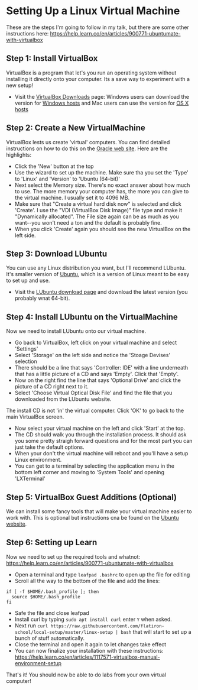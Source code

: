 # Setting Up a Linux Virtual Machine

These are the steps I'm going to follow in my talk, but there are some other instructions here: https://help.learn.co/en/articles/900771-ubuntumate-with-virtualbox

## Step 1: Install VirtualBox

VirtualBox is a program that let's you run an operating system without
installing it directly onto your computer. Its a save way to
experiment with a new setup!

 * Visit the [VirtualBox Downloads](https://www.virtualbox.org/wiki/Downloads) page: Windows
   users can download the version for [Windows hosts](https://download.virtualbox.org/virtualbox/6.0.10/VirtualBox-6.0.10-132072-Win.exe) and Mac users can use the version for [OS X hosts](https://download.virtualbox.org/virtualbox/6.0.10/VirtualBox-6.0.10-132072-OSX.dmg)
   
## Step 2: Create a New VirtualMachine

VirtualBox lests us create 'virtual' computers. You can find detailed
instructions on how to do this on the [Oracle web
site](https://docs.oracle.com/cd/E26217_01/E26796/html/qs-create-vm.html). Here
are the highlights:

 * Click the 'New' button at the top
 * Use the wizard to set up the machine. Make sure tha you set the
   'Type' to 'Linux' and 'Version' to 'Ubuntu (64-bit)'
 * Next select the Memory size. There's no exact answer about how much
   to use. The more memory your computer has, the more you can give to
   the virtual machine. I usually set it to 4096 MB.
 * Make sure that "Create a virtual hard disk now" is selected and
   click 'Create'. I use the "VDI (VirtualBox Disk Image)" file type
   and make it "Dynamically allocated". The File size again can be as
   much as you want--you won't need a ton and the default is probably
   fine.
 * When you click 'Create' again you should see the new VirtualBox on
   the left side.
   
## Step 3: Download LUbuntu

You can use any Linux distribution you want, but I'll recommend
LUbuntu. It's smaller version of [Ubuntu](https://ubuntu.com/), which
is a version of Linux meant to be easy to set up and use.

 * Visit the [LUbuntu download page](https://lubuntu.net/downloads/)
   and download the latest version (you probably wnat 64-bit).
   
## Step 4: Install LUbuntu on the VirtualMachine

Now we need to install LUbuntu onto our virtual machine.

 * Go back to VirtualBox, left click on your virtual machine and
   select 'Settings'
 * Select 'Storage' on the left side and notice the 'Stoage Devises'
   selection
 * There should be a line that says 'Controller: IDE' with a line
   underneath that has a little picture of a CD and says
   'Empty'. Click that 'Empty'.
 * Now on the right find the line that says 'Optional Drive' and click
   the picture of a CD right next to it.
 * Select 'Choose Virtual Optical Disk File' and find the file that
   you downloaded from the LUbuntu website.
   
The install CD is not 'in' the virtual computer. Click 'OK' to go back
to the main VirtualBox screen.

  * Now select your virtual machine on the left and click 'Start' at
    the top.
  * The CD should walk you through the installation process. It should
    ask you some pretty straigh forward questions and for the most
    part you can just take the default options.
  * When your don't the virtual machine will reboot and you'll have a
    setup Linux environment.
  * You can get to a terminal by selecting the application menu in the
    bottom left corner and moving to 'System Tools' and opening
    'LXTerminal'
	
## Step 5: VirtualBox Guest Additions (Optional)

We can install some fancy tools that will make your virtual machine easier to work with. This is optional but instructions cna be found on the [Ubuntu website](https://help.ubuntu.com/community/VirtualBox/GuestAdditions).
	
## Step 6: Setting up Learn

Now we need to set up the required tools and whatnot:
https://help.learn.co/en/articles/900771-ubuntumate-with-virtualbox

  * Open a terminal and type `leafpad .bashrc` to open up the file for editing
  * Scroll all the way to the bottom of the file and add the lines:
  ```
  if [ -f $HOME/.bash_profile ]; then
    source $HOME/.bash_profile
  fi
  ```
  * Safe the file and close leafpad
  * Install curl by typing `sudo apt install
    curl` enter `Y` when asked.
  * Next run `curl https://raw.githubusercontent.com/flatiron-school/local-setup/master/linux-setup | bash` that will start to set up a bunch of stuff automatically.
  * Close the terminal and open it again to let changes take effect
  * You can now finalize your installation with these instructions: https://help.learn.co/en/articles/1117571-virtualbox-manual-environment-setup

That's it! You should now be able to do labs from your own virtual computer!

